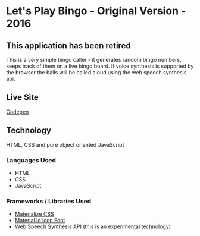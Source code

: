 # Let's Play Bingo - Original Version - 2016
## This application has been retired
This is a very simple bingo caller - it generates random bingo numbers, keeps track of them on a live bingo board.
If voice synthesis is supported by the browser the balls will be called aloud using the web speech synthesis api.

## Live Site
[Codepen](https://codepen.io/karolbrennan/pen/GxKZWX)

## Technology
HTML, CSS and pure object oriented JavaScript

### Languages Used
- HTML
- CSS
- JavaScript

### Frameworks / Libraries Used
- [Materialize CSS](http://materializecss.com)
- [Material.io Icon Font](https://material.io/icons/)
- Web Speech Synthesis API (this is an experimental technology)
